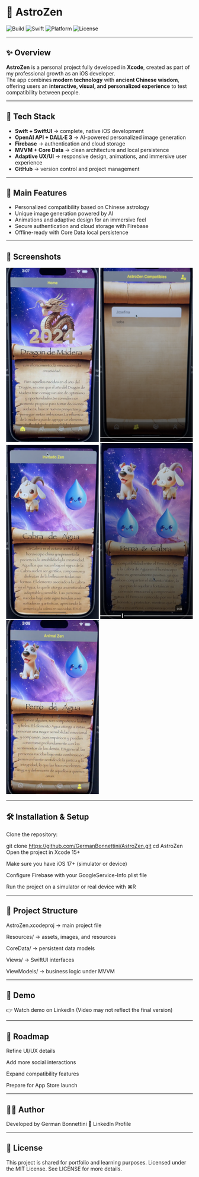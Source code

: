 # 🌌 AstroZen  

![Build](https://img.shields.io/badge/build-passing-brightgreen)
![Swift](https://img.shields.io/badge/Swift-6.2-orange?logo=swift&logoColor=white)
![Platform](https://img.shields.io/badge/platform-iOS%2017+-lightgrey?logo=apple)
![License](https://img.shields.io/badge/license-MIT-blue)

---

## ✨ Overview  

**AstroZen** is a personal project fully developed in **Xcode**, created as part of my professional growth as an iOS developer.  
The app combines **modern technology** with **ancient Chinese wisdom**, offering users an **interactive, visual, and personalized experience** to test compatibility between people.  

---

## 🚀 Tech Stack  

- **Swift + SwiftUI** → complete, native iOS development  
- **OpenAI API + DALL·E 3** → AI-powered personalized image generation  
- **Firebase** → authentication and cloud storage  
- **MVVM + Core Data** → clean architecture and local persistence  
- **Adaptive UX/UI** → responsive design, animations, and immersive user experience  
- **GitHub** → version control and project management  

---

## 📱 Main Features  

- Personalized compatibility based on Chinese astrology  
- Unique image generation powered by AI  
- Animations and adaptive design for an immersive feel  
- Secure authentication and cloud storage with Firebase  
- Offline-ready with Core Data local persistence  

---

## 📸 Screenshots

<p>
  <img src="Screenshots/Home.png" width="250">
  <img src="screenshots/Compatible.png" width="250">
  <img src="Screenshots/Invitado.png" width="250">
  <img src="Screenshots/Match.png" width="250">
  <img src="Screenshots/Profile.png" width="250">
</p>

---

## 🛠️ Installation & Setup  

Clone the repository:  

git clone https://github.com/GermanBonnettini/AstroZen.git
cd AstroZen
Open the project in Xcode 15+

Make sure you have iOS 17+ (simulator or device)

Configure Firebase with your GoogleService-Info.plist file

Run the project on a simulator or real device with ⌘R

---

## 📂 Project Structure

AstroZen.xcodeproj → main project file

Resources/ → assets, images, and resources

CoreData/ → persistent data models

Views/ → SwiftUI interfaces

ViewModels/ → business logic under MVVM

---

## 🎥 Demo

👉 Watch demo on LinkedIn
(Video may not reflect the final version)

---

## 📌 Roadmap

Refine UI/UX details

Add more social interactions

Expand compatibility features

Prepare for App Store launch

---

## 👨‍💻 Author

Developed by German Bonnettini
🔗 LinkedIn Profile

---

## 📜 License
This project is shared for portfolio and learning purposes.
Licensed under the MIT License. See LICENSE for more details.
